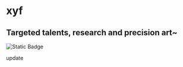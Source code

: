 # xyf

## Targeted talents, research and precision art~

![Static Badge](https://img.shields.io/badge/xyfll7-Targeted%20talents,%20research%20and%20precision%20art-black)

update


